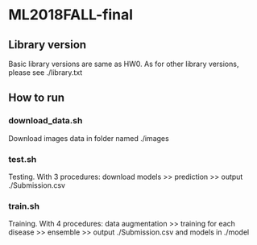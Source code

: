 # ML2018FALL-final
## Library version
Basic library versions are same as HW0. As for other library versions, please see ./library.txt
## How to run
### download\_data.sh
Download images data in folder named ./images
### test.sh
Testing. With 3 procedures: download models >> prediction >> output ./Submission.csv
### train.sh
Training. With 4 procedures: data augmentation >> training for each disease >> ensemble >> output ./Submission.csv and models in ./model
